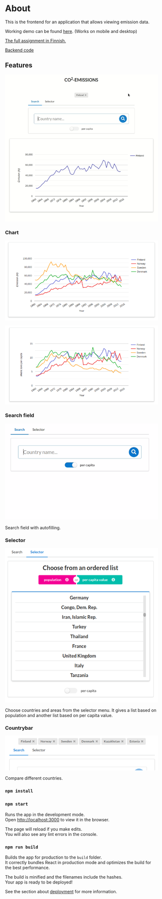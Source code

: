 # About

This is the frontend for an application that allows viewing emission data.

Working demo can be found [here](https://co2emissione.herokuapp.com/). (Works on mobile and desktop)

[The full assignment in Finnish.](https://www.reaktor.com/ennakkotehtava-ohjelmistokehittaja/)

[Backend code](https://github.com/k0tix/co2server)

## Features

![overview](images/overview.gif)

### Chart

![emissionchart](images/chart1.png)

![emissionchart](images/chart2.png)

### Search field
![searchfield](images/searchfield.gif)

Search field with autofilling.

### Selector
![selector](images/selector.png)

Choose countries and areas from the selector menu. It gives a list based on population and another list based on per capita value.

### Countrybar
![countrybar](images/countrybar.png)

Compare different countries.

### `npm install`

### `npm start`

Runs the app in the development mode.<br>
Open [http://localhost:3000](http://localhost:3000) to view it in the browser.

The page will reload if you make edits.<br>
You will also see any lint errors in the console.

### `npm run build`

Builds the app for production to the `build` folder.<br>
It correctly bundles React in production mode and optimizes the build for the best performance.

The build is minified and the filenames include the hashes.<br>
Your app is ready to be deployed!

See the section about [deployment](https://facebook.github.io/create-react-app/docs/deployment) for more information.
